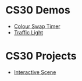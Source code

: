 # CS30 Demos
* [Colour Swap Timer](/demos/colour-time-swap)
* [Traffic Light](/demos/traffic-lights)

# CS30 Projects
* [Interactive Scene](/projects/interactive-scene)
